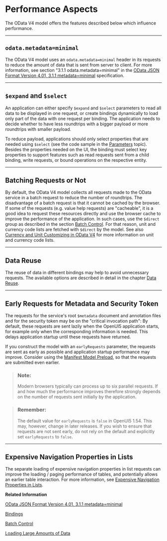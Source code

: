 <!-- loio5a0d286c5606424b8e0d663c87445733 -->

# Performance Aspects

The OData V4 model offers the features described below which influence performance.

***

## `odata.metadata=minimal`

The OData V4 model uses an `odata.metadata=minimal` header in its requests to reduce the amount of data that is sent from server to client. For more information, see section "3.1.1 odata.metadata=minimal" in the [OData JSON Format Version 4.01, 3.1.1 metadata=minimal](https://docs.oasis-open.org/odata/odata-json-format/v4.01/odata-json-format-v4.01.html#_Toc38457726) specification.

***

## `$expand` and `$select`

An application can either specify `$expand` and `$select` parameters to read all data to be displayed in one request, or create bindings dynamically to load only part of the data with one request per binding. The application needs to decide whether to have less roundtrips with a bigger payload or more roundtrips with smaller payload.

To reduce payload, applications should only select properties that are needed using `$select` \(see the code sample in the [Parameters](parameters-1ab4f62.md) topic\). Besides the properties needed on the UI, the binding must select key properties to support features such as read requests sent from a child binding, write requests, or bound operations on the respective entity.

***

## Batching Requests or Not

By default, the OData V4 model collects all requests made to the OData service in a batch request to reduce the number of roundtrips. The disadvantage of a batch request is that it cannot be cached by the browser. If some of the requests \(e.g. value help requests\) are "cacheable", it is a good idea to request these resources directly and use the browser cache to improve the performance of the application. In such cases, use the `$direct` group as described in the section [Batch Control](batch-control-74142a3.md). For that reason, unit and currency code lists are fetched with `$direct` by the model. See also [Currency and Unit Customizing in OData V4](currency-and-unit-customizing-in-odata-v4-4d1b9d4.md) for more information on unit and currency code lists.

***

## Data Reuse

The reuse of data in different bindings may help to avoid unnecessary requests. The available options are described in detail in the chapter [Data Reuse](data-reuse-648e360.md).

***

<a name="loio5a0d286c5606424b8e0d663c87445733__section_ER4MST"/>

## Early Requests for Metadata and Security Token

The requests for the service's root `$metadata` document and annotation files and for the security token may be on the "critical invocation path": By default, these requests are sent lazily when the OpenUI5 application starts, for example only when the corresponding information is needed. This delays application startup until these requests have returned.

If you construct the model with an `earlyRequests` parameter, the requests are sent as early as possible and application startup performance may improve. Consider using the [Manifest Model Preload](manifest-model-preload-26ba6a5.md), so that the requests are submitted even earlier.

> ### Note:  
> Modern browsers typically can process up to six parallel requests. If and how much the performance improves therefore strongly depends on the number of requests sent initially by the application.

> ### Remember:  
> The default value for `earlyRequests` is `false` in OpenUI5 1.54. This may, however, change in later releases. If you wish to ensure that requests are not sent early, do not rely on the default and explicitly set `earlyRequests` to `false`.

***

<a name="loio5a0d286c5606424b8e0d663c87445733__section_jrw_ppl_nfc"/>

## Expensive Navigation Properties in Lists

The separate loading of expensive navigation properties in list requests can improve the loading / paging performance of tables, and potentially allows an earlier table interaction. For more information, see [Expensive Navigation Properties in Lists](initialization-and-read-requests-fccfb2e.md#loiofccfb2eb41414f0792c165e69a878717__section_ENPL).

**Related Information**  


[OData JSON Format Version 4.01, 3.1.1 metadata=minimal](https://docs.oasis-open.org/odata/odata-json-format/v4.01/odata-json-format-v4.01.html#_Toc38457726)

[Bindings](bindings-54e0ddf.md "Bindings connect OpenUI5 view elements to model data, allowing changes in the model to be reflected in the view element and vice versa.")

[Batch Control](batch-control-74142a3.md "OData V4 allows you to group multiple operations into a single HTTP request payload, as described in the official OData V4 specification Part 1, Batch Requests (see the link under Related Information for more details).")

[Loading Large Amounts of Data](../05_Developing_Apps/performance-issues-966d67c.md#loio966d67c8cc5046419d1b35556cd9e447__section_LLAOD)

